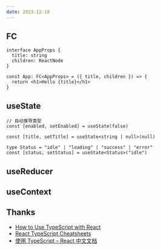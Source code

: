 ```yaml
---
date: 2023-12-18
---
```


## FC

```tsx
interface AppProps {
  title: string
  children: ReactNode
}

const App: FC<AppProps> = ({ title, children }) => {
  return <h1>Hello {title}</h1>
}
```


## useState

```tsx
// 自动推导类型
const [enabled, setEnabled] = useState(false)

const [title, setTitle] = useState<string | null>(null)

type Status = "idle" | "loading" | "success" | "error"
const [status, setStatus] = useState<Status>("idle")
```


## useReducer



## useContext





## Thanks

- [How to Use TypeScript with React](https://www.freecodecamp.org/news/use-typescript-with-react/)
- [React TypeScript Cheatsheets](https://react-typescript-cheatsheet.netlify.app/)
- [使用 TypeScript – React 中文文档](https://zh-hans.react.dev/learn/typescript)